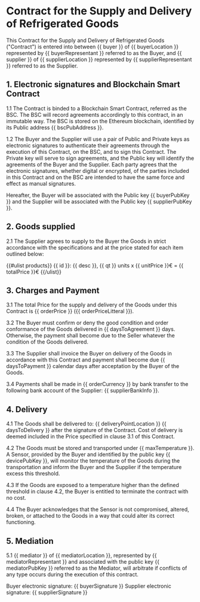 # Contract for the Supply and Delivery of Refrigerated Goods

This Contract for the Supply and Delivery of Refrigerated Goods ("Contract") is entered into between {{ buyer }} of {{ buyerLocation }} represented by {{ buyerRepresentant }} referred to as the Buyer, and {{ supplier }} of {{ supplierLocation }} represented by {{ supplierRepresentant }} referred to as the Supplier. 

## 1. Electronic signatures and Blockchain Smart Contract

1.1 The Contract is binded to a Blockchain Smart Contract, referred as the BSC. The BSC will record agreements accordingly to this contract, in an immutable way. The BSC is stored on the Ethereum blockchain, identified by its Public address {{ bscPubAddress }}.

1.2 The Buyer and the Supplier will use a pair of Public and Private keys as electronic signatures to authenticate their agreements through the execution of this Contract, on the BSC, and to sign this Contract. The Private key will serve to sign agreements, and the Public key will identify the agreements of the Buyer and the Supplier. Each party agrees that the electronic signatures, whether digital or encrypted, of the parties included in this Contract and on the BSC are intended to have the same force and effect as manual signatures. 

Hereafter, the Buyer will be associated with the Public key {{ buyerPubKey }} and the Supplier will be associated with the Public key {{ supplierPubKey }}.

## 2. Goods supplied

2.1 The Supplier agrees to supply to the Buyer the Goods in strict accordance with the specifications and at the price stated for each item outlined below:

{{#ulist products}}
{{ id }}: {{ desc }}, {{ qt }} units x {{ unitPrice }}€ = {{ totalPrice }}€
{{/ulist}}

## 3. Charges and Payment

3.1 The total Price for the supply and delivery of the Goods under this Contract is {{ orderPrice }} ({{ orderPriceLitteral }}).

3.2 The Buyer must confirm or deny the good condition and order conformance of the Goods delivered in {{ daysToAgreement }} days. Otherwise, the payment shall become due to the Seller whatever the condition of the Goods delivered.

3.3 The Supplier shall invoice the Buyer on delivery of the Goods in accordance with this Contract and payment shall become due {{ daysToPayment }} calendar days after acceptation by the Buyer of the Goods. 

3.4 Payments shall be made in {{ orderCurrency }} by bank transfer to the following bank account of the Supplier: {{ supplierBankInfo }}.

## 4. Delivery

4.1 The Goods shall be delivered to: {{ deliveryPointLocation }} {{ daysToDelivery }} after the signature of the Contract. Cost of delivery is deemed included in the Price specified in clause 3.1 of this Contract.

4.2 The Goods must be stored and transported under {{ maxTemperature }}. A Sensor, provided by the Buyer and identified by the public key {{ devicePubKey }}, will monitor the temperature of the Goods during the transportation and inform the Buyer and the Supplier if the temperature excess this threshold.  

4.3 If the Goods are exposed to a temperature higher than the defined threshold in clause 4.2, the Buyer is entitled to terminate the contract with no cost.

4.4 The Buyer acknowledges that the Sensor is not compromised, altered, broken, or attached to the Goods in a way that could alter its correct functioning. 

## 5. Mediation

5.1 {{ mediator }} of {{ mediatorLocation }}, represented by {{ mediatorRepresentant }} and associated with the public key {{ mediatorPubKey }} referred to as the Mediator, will arbitrate if conflicts of any type occurs during the execution of this contract.

Buyer electronic signature: {{ buyerSignature }}
Supplier electronic signature: {{ supplierSignature }}
